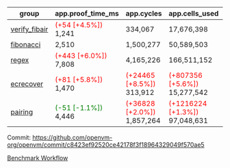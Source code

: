 | group | app.proof_time_ms | app.cycles | app.cells_used | leaf.proof_time_ms | leaf.cycles | leaf.cells_used |
| -- | -- | -- | -- | -- | -- | -- |
| [verify_fibair](https://github.com/openvm-org/openvm/blob/benchmark-results/benchmarks-pr/1691/verify_fibair-c8423ef92520ce42178f3f18964329049f570ae5.md) |<span style='color: red'>(+54 [+4.5%])</span> 1,241 |  334,067 |  17,676,398 |- | - | - |
| [fibonacci](https://github.com/openvm-org/openvm/blob/benchmark-results/benchmarks-pr/1691/fibonacci-c8423ef92520ce42178f3f18964329049f570ae5.md) | 2,510 |  1,500,277 |  50,589,503 |- | - | - |
| [regex](https://github.com/openvm-org/openvm/blob/benchmark-results/benchmarks-pr/1691/regex-c8423ef92520ce42178f3f18964329049f570ae5.md) |<span style='color: red'>(+443 [+6.0%])</span> 7,808 |  4,165,226 |  166,511,152 |- | - | - |
| [ecrecover](https://github.com/openvm-org/openvm/blob/benchmark-results/benchmarks-pr/1691/ecrecover-c8423ef92520ce42178f3f18964329049f570ae5.md) |<span style='color: red'>(+81 [+5.8%])</span> 1,470 | <span style='color: red'>(+24465 [+8.5%])</span> 313,912 | <span style='color: red'>(+807356 [+5.6%])</span> 15,277,542 |- | - | - |
| [pairing](https://github.com/openvm-org/openvm/blob/benchmark-results/benchmarks-pr/1691/pairing-c8423ef92520ce42178f3f18964329049f570ae5.md) |<span style='color: green'>(-51 [-1.1%])</span> 4,446 | <span style='color: red'>(+36828 [+2.0%])</span> 1,857,264 | <span style='color: red'>(+1216224 [+1.3%])</span> 97,048,631 |- | - | - |


Commit: https://github.com/openvm-org/openvm/commit/c8423ef92520ce42178f3f18964329049f570ae5

[Benchmark Workflow](https://github.com/openvm-org/openvm/actions/runs/15382664070)
